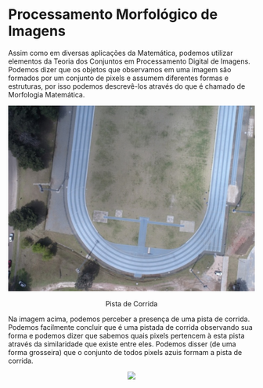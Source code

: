 # Processamento Morfológico de Imagens

Assim como em diversas aplicações da Matemática, podemos utilizar elementos da Teoria dos Conjuntos em Processamento Digital de Imagens. Podemos dizer que os objetos que observamos em uma imagem são formados por um conjunto de pixels e assumem diferentes formas e estruturas, por isso podemos descrevê-los através do que é chamado de Morfologia Matemática.

<div align="center">
    <p align="center">
    <img src="../imagens-natalia/Quadra.jpg"/>
    </p>
    <p> Pista de Corrida </p>
</div>

Na imagem acima, podemos perceber a presença de uma pista de corrida. Podemos facilmente concluir que é uma pistada de corrida observando sua forma e podemos dizer que sabemos quais pixels pertencem à esta pista através da similaridade que existe entre eles. Podemos disser (de uma forma grosseira) que o conjunto de todos pixels azuis formam a pista de corrida.

<div align="center">
<img src="https://render.githubusercontent.com/render/math?math=e^{i \pi} = -1">